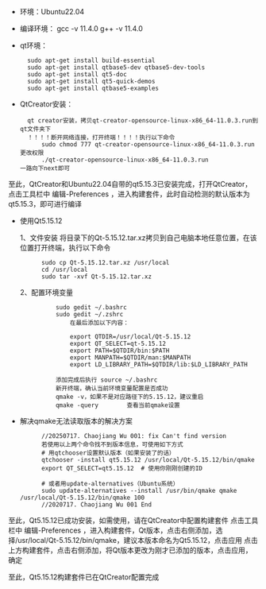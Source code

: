 - 环境：Ubuntu22.04

- 编译环境：
	gcc -v			11.4.0
	g++ -v			11.4.0

- qt环境：

		sudo apt-get install build-essential
		sudo apt-get install qtbase5-dev qtbase5-dev-tools
		sudo apt-get install qt5-doc
		sudo apt-get install qt5-quick-demos
		sudo apt-get install qtbase5-examples

- QtCreator安装：

		qt creator安装，拷贝qt-creator-opensource-linux-x86_64-11.0.3.run到qt文件夹下
		！！！！断开网络连接，打开终端！！！！执行以下命令
			sudo chmod 777 qt-creator-opensource-linux-x86_64-11.0.3.run	更改权限
			./qt-creator-opensource-linux-x86_64-11.0.3.run				一路向下next即可


至此，QtCreator和Ubuntu22.04自带的qt5.15.3已安装完成，打开QtCreator，点击工具栏中  编辑-Preferences ，进入构建套件，此时自动检测的默认版本为qt5.15.3，即可进行编译


- 使用Qt5.15.12

	1、文件安装
		将目录下的Qt-5.15.12.tar.xz拷贝到自己电脑本地任意位置，在该位置打开终端，执行以下命令

			sudo cp Qt-5.15.12.tar.xz /usr/local
			cd /usr/local
			sudo tar -xvf Qt-5.15.12.tar.xz

	2、配置环境变量

				sudo gedit ~/.bashrc
				sudo gedit ~/.zshrc
					在最后添加以下内容：

					export QTDIR=/usr/local/Qt-5.15.12
					export QT_SELECT=qt-5.15.12
					export PATH=$QTDIR/bin:$PATH
					export MANPATH=$QTDIR/man:$MANPATH
					export LD_LIBRARY_PATH=$QTDIR/lib:$LD_LIBRARY_PATH

				添加完成后执行	source ~/.bashrc
				新开终端，确认当前环境变量配置是否成功
				qmake -v，如果不是对应路径下的5.15.12，建议重启
				qmake -query		查看当前qmake设置

- 解决qmake无法读取版本的解决方案

			//20250717. Chaojiang Wu 001: fix Can't find version
			若使用以上两个命令找不到版本信息，可使用如下方式
			# 用qtchooser设置默认版本（如果安装了的话）
			qtchooser -install qt5.15.12 /usr/local/Qt-5.15.12/bin/qmake
			export QT_SELECT=qt5.15.12  # 使用你刚刚创建的ID

			# 或者用update-alternatives（Ubuntu系统）
			sudo update-alternatives --install /usr/bin/qmake qmake /usr/local/Qt-5.15.12/bin/qmake 100
			//2020717. Chaojiang Wu 001 End

至此，Qt5.15.12已成功安装，如需使用，请在QtCreator中配置构建套件
	点击工具栏中  编辑-Preferences ，进入构建套件，Qt版本，点击右侧添加，选择/usr/local/Qt-5.15.12/bin/qmake，建议本版本命名为Qt5.15.12，点击应用
	点击上方构建套件，点击右侧添加，将Qt版本更改为刚才已添加的版本，点击应用，确定

至此，Qt5.15.12构建套件已在QtCreator配置完成
